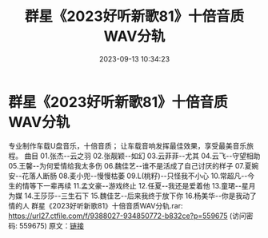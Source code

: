 ﻿---
title: 群星《2023好听新歌81》十倍音质WAV分轨
date: 2023-09-13 10:34:23
categories: WAV车载音乐、镜像
tags: 华语中文
---
# 群星《2023好听新歌81》十倍音质WAV分轨

专业制作车载U盘音乐，十倍音质；
让车载音响发挥最佳效果，享受最美音乐旅程。
曲目
01.张杰--云之羽
02.张靓颖--如幻
03.云菲菲--尤其
04.云飞--守望相助
05.王馨--为何爱情给我太多伤
06.魏佳艺--谁不是活成了自己讨厌的样子
07.夏婉安--花落人断肠
08.麦小兜--慢慢枯萎
09.L(桃籽)--只怪我不小心
10.常超凡--今生的情等下一辈再续
11.孟文豪--游戏终止
12.任夏--我还是爱着他
13.童珺--星月为媒
14.王莎莎--三生石下
15.魏佳艺--后来我终于放下你
16.杨美华--你是我动了情的人
群星《2023好听新歌81》十倍音质WAV分轨.rar: https://url27.ctfile.com/f/9388027-934850772-b832ce?p=559675
(访问密码: 559675)
原文：[链接](https://blog.sina.com.cn/s/blog_1647c7e76010313fp.html)